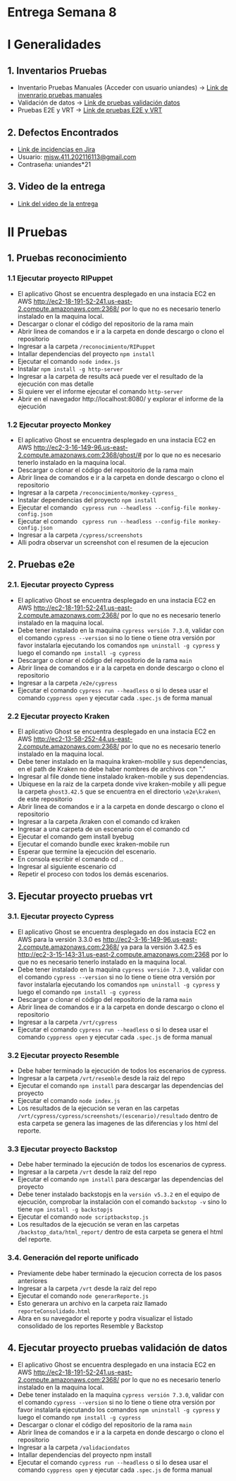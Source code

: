# Entrega Semana 8

<h1> I Generalidades </h1>

<h2> 1. Inventarios Pruebas </h2>

* Inventario Pruebas Manuales (Acceder con usuario uniandes) -> [Link de invenrario pruebas manuales](https://uniandes-my.sharepoint.com/:x:/g/personal/c_almeidam_uniandes_edu_co/EQTFQL6Kz7NBqXlE84-yr5cBhW2zFxbltw_L7sffnMF1MA?e=09cUPI)
* Validación de datos -> [Link de pruebas validación datos](https://drive.google.com/file/d/1h52tg5APX7QQojiNFdxQvAcMPjS6eK7F/view?usp=sharing)
* Pruebas E2E y VRT   -> [Link de pruebas E2E y VRT](https://docs.google.com/spreadsheets/d/1rsDur30pZZxiY6kS4BnOqiuCtGlSV4KcPbj3URbYtG8/edit?usp=sharing)

<h2> 2. Defectos Encontrados </h2>

* [Link de incidencias en Jira](https://team-1618171251165.atlassian.net/jira/software/c/projects/TSDL/issues/)
* Usuario: misw.411.202116113@gmail.com 
* Contraseña: uniandes*21

<h2> 3. Video de la entrega </h2>

* [Link del video de la entrega](https://www.youtube.com/watch?v=rQa0E9zJaPM)

<h1> II Pruebas </h1>

<h2> 1. Pruebas reconocimiento  </h2>

<h3> 1.1 Ejecutar proyecto RIPuppet </h3>

* El aplicativo Ghost se encuentra desplegado en una instacia EC2 en AWS http://ec2-18-191-52-241.us-east-2.compute.amazonaws.com:2368/ por lo que no es necesario tenerlo instalado en la maquina local.
* Descargar o clonar el código del repositorio de la rama main
* Abrir linea de comandos e ir a la carpeta en donde descargo o clono el repositorio
* Ingresar a la carpeta ```/reconocimiento/RIPuppet```
* Intallar dependencias del proyecto ```npm install``` 
* Ejecutar el comando ```node index.js```
* Instalar ```npm install -g http-server```
* Ingresar a la carpeta de results acá puede ver el resultado de la ejecución con mas detalle
* Si quiere ver el informe ejecutar el comando ```http-server```
* Abrir en el navegador http://localhost:8080/ y explorar el informe de la ejecución 

<h3> 1.2 Ejecutar proyecto Monkey </h3>

* El aplicativo Ghost se encuentra desplegado en una instacia EC2 en AWS http://ec2-3-16-149-96.us-east-2.compute.amazonaws.com:2368/ghost/# por lo que no es necesario tenerlo instalado en la maquina local.
* Descargar o clonar el código del repositorio de la rama main
* Abrir linea de comandos e ir a la carpeta en donde descargo o clono el repositorio
* Ingresar a la carpeta ```/reconocimiento/monkey-cypress_```
* Instalar dependencias del proyecto ```npm install``` 
* Ejecutar el comando ``` cypress run --headless --config-file monkey-config.json```
* Ejecutar el comando ``` cypress run --headless --config-file monkey-config.json```
* Ingresar a la carpeta  ```/cypress/screenshots```
* Alli podra observar un screenshot con el resumen de la ejecucion


<h2> 2. Pruebas e2e </h2>

<h3> 2.1. Ejecutar proyecto Cypress </h3>

* El aplicativo Ghost se encuentra desplegado en una instacia EC2 en AWS http://ec2-18-191-52-241.us-east-2.compute.amazonaws.com:2368/ por lo que no es necesario tenerlo instalado en la maquina local.
* Debe tener instalado en la maquina ```cypress versión 7.3.0```, validar con el comando ```cypress --version``` si no lo tiene o tiene otra versión por favor instalarla ejecutando los comandos ```npm uninstall -g cypress``` y luego el comando ```npm install -g cypress```
* Descargar o clonar el código del repositorio de la rama ```main```
* Abrir linea de comandos e ir a la carpeta en donde descargo o clono el repositorio
* Ingresar a la carpeta ```/e2e/cypress```
* Ejecutar el comando ```cypress run --headless``` o si lo desea usar el comando ```cyppress open``` y ejecutar cada ```.spec.js``` de forma manual  

<h3> 2.2 Ejecutar proyecto Kraken </h3>


* El aplicativo Ghost se encuentra desplegado en una instacia EC2 en AWS http://ec2-13-58-252-44.us-east-2.compute.amazonaws.com:2368/ por lo que no es necesario tenerlo instalado en la maquina local.
* Debe tener instalado en la maquina kraken-moblile y sus dependencias, en el path de Kraken no debe haber nombres de archivos con "."
* Ingresar al file donde tiene instalado kraken-mobile y sus dependencias.
* Ubiquese en la raiz de la carpeta donde vive kraken-mobile y alli pegue la carpeta ```ghost3.42.5``` que se encuentra en el directorio ```\e2e\kraken\``` de este repositorio
* Abrir linea de comandos e ir a la carpeta en donde descargo o clono el repositorio
* Ingresar a la carpeta /kraken con el comando cd kraken
* Ingresar a una carpeta de un escenario con el comando cd <path>
* Ejecutar el comando gem install byebug
* Ejecutar el comando bundle exec kraken-mobile run
* Esperar que termine la ejecución del escenario.
* En consola escribir el comando cd ..
* Ingresar al siguiente escenario cd <path>
* Repetir el proceso con todos los demás escenarios.

<h2> 3. Ejecutar proyecto pruebas vrt </h2>

<h3> 3.1. Ejecutar proyecto Cypress </h3>

* El aplicativo Ghost se encuentra desplegado en dos instacia EC2 en AWS para la versión 3.3.0 es http://ec2-3-16-149-96.us-east-2.compute.amazonaws.com:2368/ ya para la versión 3.42.5 es http://ec2-3-15-143-31.us-east-2.compute.amazonaws.com:2368 por lo que no es necesario tenerlo instalado en la maquina local.
* Debe tener instalado en la maquina ```cypress versión 7.3.0```, validar con el comando ```cypress --version``` si no lo tiene o tiene otra versión por favor instalarla ejecutando los comandos ```npm uninstall -g cypress``` y luego el comando ```npm install -g cypress```
* Descargar o clonar el código del repositorio de la rama ```main```
* Abrir linea de comandos e ir a la carpeta en donde descargo o clono el repositorio
* Ingresar a la carpeta ```/vrt/cypress```
* Ejecutar el comando ```cypress run --headless``` o si lo desea usar el comando ```cyppress open``` y ejecutar cada ```.spec.js``` de forma manual  

<h3> 3.2 Ejecutar proyecto Resemble </h3>

* Debe haber terminado la ejecución de todos los escenarios de cypress. 
* Ingresar a la carpeta ```/vrt/resemble``` desde la raiz del repo
* Ejecutar el comando ```npm install``` para descargar las dependencias del proyecto
* Ejecutar el comando ```node index.js```
* Los resultados de la ejecución se veran en las carpetas ```/vrt/cypress/cypress/screenshots/(escenario)/resultado``` dentro de esta carpeta se genera las imagenes de las diferencias y los html del reporte.

<h3> 3.3 Ejecutar proyecto Backstop </h3>

* Debe haber terminado la ejecución de todos los escenarios de cypress. 
* Ingresar a la carpeta ```/vrt``` desde la raiz del repo
* Ejecutar el comando ```npm install``` para descargar las dependencias del proyecto
* Debe tener instalado backstopjs en la ```versión v5.3.2``` en el equipo de ejecución, comprobar la instalación con el comando ```backstop -v``` sino lo tiene ```npm install -g backstopjs```
* Ejecutar el comando ```node scriptbackstop.js```
* Los resultados de la ejecución se veran en las carpetas ```/backstop_data/html_report/``` dentro de esta carpeta se genera el html del reporte.

<h3> 3.4. Generación del reporte unificado </h3>

* Previamente debe haber terminado la ejecucion correcta de los pasos anteriores
* Ingresar a la carpeta ```/vrt``` desde la raiz del repo
* Ejecutar el comando ```node generarReporte.js ```
* Esto generara un archivo en la carpeta raiz llamado ```reporteConsolidado.html```
* Abra en su navegador el reporte y podra visualizar el listado consolidado de los reportes Resemble y Backstop


<h2> 4. Ejecutar proyecto pruebas validación de datos </h2>

* El aplicativo Ghost se encuentra desplegado en una instacia EC2 en AWS http://ec2-18-191-52-241.us-east-2.compute.amazonaws.com:2368/ por lo que no es necesario tenerlo instalado en la maquina local.
* Debe tener instalado en la maquina ```cypress versión 7.3.0```, validar con el comando ```cypress --version``` si no lo tiene o tiene otra versión por favor instalarla ejecutando los comandos ```npm uninstall -g cypress``` y luego el comando ```npm install -g cypress```
* Descargar o clonar el código del repositorio de la rama ```main```
* Abrir linea de comandos e ir a la carpeta en donde descargo o clono el repositorio
* Ingresar a la carpeta ```/validaciondatos```
* Intallar dependencias del proyecto npm install
* Ejecutar el comando ```cypress run --headless``` o si lo desea usar el comando ```cyppress open``` y ejecutar cada ```.spec.js``` de forma manual 
